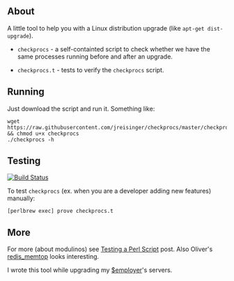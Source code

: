 About
-----

A little tool to help you with a Linux distribution upgrade (like `apt-get
dist-upgrade`).

* `checkprocs` - a self-containted script to check whether we have the same
processes running before and after an upgrade.

* `checkprocs.t` - tests to verify the `checkprocs` script.

Running
-------

Just download the script and run it. Something like:

    wget https://raw.githubusercontent.com/jreisinger/checkprocs/master/checkprocs && chmod u+x checkprocs
    ./checkprocs -h

Testing
-------

[![Build Status](https://travis-ci.org/jreisinger/checkprocs.svg?branch=master)](https://travis-ci.org/jreisinger/checkprocs)

To test `checkprocs` (ex. when you are a developer adding new features)
manually:

    [perlbrew exec] prove checkprocs.t

More
----

For more (about modulinos) see [Testing a Perl
Script](https://github.com/jreisinger/blog/blob/master/posts/testing-perl-script.md)
post. Also Oliver's [redis_memtop](https://github.com/okxchg/redis_memtop) looks interesting.

I wrote this tool while upgrading my [$employer](https://www.eset.com/)'s servers.
